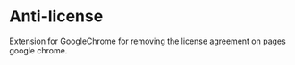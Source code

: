 # Anti-license
Extension for GoogleChrome for removing the license agreement on pages google chrome.
